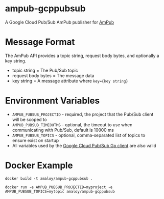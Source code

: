 # ampub-gcppubsub
A Google Cloud Pub/Sub AmPub publisher for [AmPub](https://github.com/amaloy/ampub)

# Message Format
The AmPub API provides a topic string, request body bytes, and optionally a key string.
* topic string = The Pub/Sub topic
* request body bytes = The message data
* key string = A message attribute where `key={key string}`

# Environment Variables
* `AMPUB_PUBSUB_PROJECTID` - required, the project that the Pub/Sub client will be scoped to
* `AMPUB_PUBSUB_TIMEOUTMS` - optional, the timeout to use when communicating with Pub/Sub, default is 10000 ms
* `AMPUB_PUBSUB_TOPICS` - optional, comma-separated list of topics to ensure exist on startup
* All variables used by the [Google Cloud Pub/Sub Go client](https://godoc.org/cloud.google.com/go/pubsub) are also valid

# Docker Example
```
docker build -t amaloy/ampub-gcppubsub .

docker run -e AMPUB_PUBSUB_PROJECTID=myproject -e AMPUB_PUBSUB_TOPICS=mytopic amaloy/ampub-gcppubsub
```